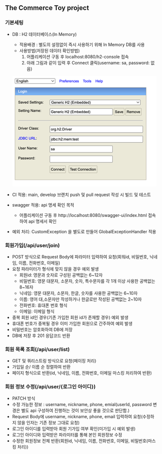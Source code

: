 The Commerce Toy project
----
### 기본세팅
  - DB : H2 데이터베이스(In Memory)
    - 적용배경 : 별도의 설정없이 즉시 사용하기 위해 In Memory DB를 사용
    - 사용방법(저장된 데이터 확인방법)
      1) 어플리케이션 구동 후 localhost:8080/h2-console 접속
      2) 아래 그림과 같이 입력 후 Connect 클릭(username: sa, password: 없음)

    ![img.png](doc%2Fimage%2Fimg.png)
  - CI 적용: main, develop 브랜치 push 및 pull request 작성 시 빌드 및 테스트
  - swagger 적용: api 명세 확인 목적
    - 어플리케이션 구동 후 http://localhost:8080/swagger-ui/index.html 접속하여 api 명세서 확인
  - 예외 처리: CustomException 을 별도로 만들어 GlobalExceptionHandler 적용

### 회원가입(/api/user/join)
  - POST 방식으로 Request Body에 파라미터 입력하여 요청(회워id, 비밀번호, 닉네임, 이름, 전화번호, 이메일)
  - 요청 파라미터가 형식에 맞지 않을 경우 예외 발생
    - 회원id: 영문과 숫자로 구성된 공백없는 6~12자
    - 비밀번호: 영문 대문자, 소문자, 숫자, 특수문자를 각 1개 이상 사용한 공백없는 8~16자
    - 닉네임: 영문 대문자, 소문자, 한글, 숫자를 사용한 공백없는 6~10자
    - 이름: 영어 대,소문자만 작성하거나 한글로만 작성된 공백없는 2~10자
    - 전화번호: 휴대폰 번호 형식
    - 이메일: 이메일 형식
  - 중복 회원 id인 경우(기존 가입한 회원 id가 존재할 경우) 예외 발생
  - 휴대폰 번호가 중복될 경우 이미 가입한 회원으로 간주하여 예외 발생
  - 비밀번호는 암호화하여 DB에 저장
  - DB에 저장 후 201 응답코드 반환

### 회원 목록 조회(/api/user/list)
  - GET 및 쿼리스트링 방식으로 요청(페이징 처리)
  - 가입일 순/ 이름 순 정렬하여 반환
  - 페이지 형식으로 반환(id, 닉네임, 이름, 전화번호, 이메일 마스킹 처리하여 반환)

### 회원 정보 수정(/api/user/{로그인 아이디})
  - PATCH 방식
  - 수정 가능한 정보 : username, nickname, phone, emial(userId, password 변경은 별도 api 구성하여 진행하는 것이 보안상 좋을 것으로 판단함.)
  - Request Body에 username, nickname, phone, email 입력하여 요청(수정하지 않을 인자는 기존 정보 그대로 요청)
  - 로그인 아이디를 입력받아 회원 기가입 여부 확인(미가입 시 예외 발생)
  - 로그인 아이디와 입력받은 파라미터를 통해 본인 회원정보 수정
  - 수정한 회원정보 전체 반환(회원id, 닉네임, 이름, 전화번호, 이메일, 비밀번호(마스킹 처리))